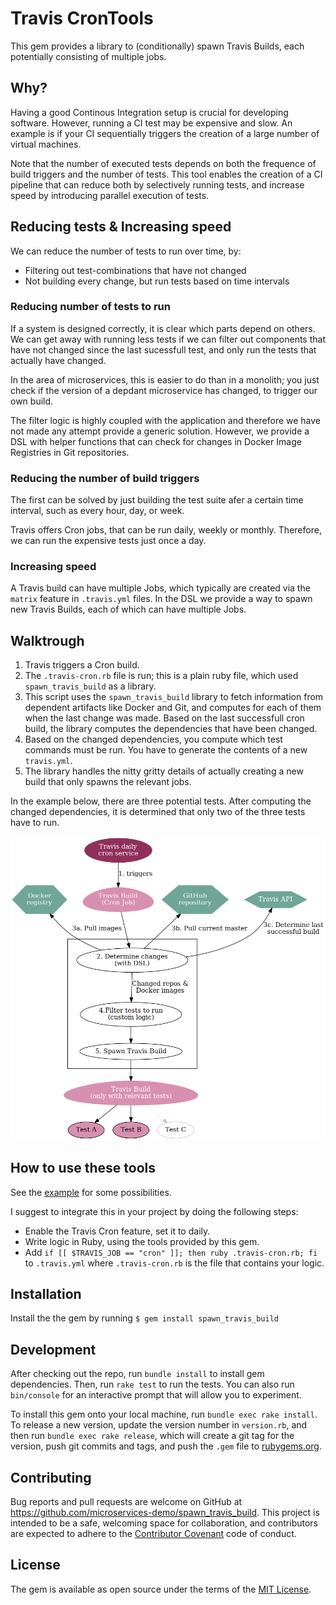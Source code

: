 # Travis CronTools 

This gem provides a library to (conditionally) spawn Travis Builds, each potentially
consisting of multiple jobs.

## Why?
Having a good Continous Integration setup is crucial for developing software.
However, running a CI test may be expensive and slow. An example is if your CI sequentially triggers
the creation of a large number of virtual machines.

Note that the number of executed tests depends on both the frequence of build triggers and the number of tests.
This tool enables the creation of a CI pipeline that can reduce both by selectively 
running tests, and increase speed by introducing parallel execution of tests.

## Reducing tests & Increasing speed
We can reduce the number of tests to run over time, by:

- Filtering out test-combinations that have not changed
- Not building every change, but run tests based on time intervals

### Reducing number of tests to run
If a system is designed correctly, it is clear which parts depend on others.
We can get away with running less tests if we can filter out components that have not changed since
the last sucessfull test, and only run the tests that actually have changed.

In the area of microservices, this is easier to do than in a monolith; you just check if the
version of a depdant microservice has changed, to trigger our own build.

The filter logic is highly coupled with the application and therefore we have not made any attempt
provide a generic solution. However, we provide a DSL with helper functions that can check for
changes in Docker Image Registries in Git repositories.

### Reducing the number of build triggers
The first can be solved by just building the test suite afer a certain time interval, 
such as every hour, day, or week.

Travis offers Cron jobs, that can be run daily, weekly or monthly.
Therefore, we can run the expensive tests just once a day.

### Increasing speed
A Travis build can have multiple Jobs, which typically are created via the `matrix` feature
in `.travis.yml` files. 
In the DSL we provide a way to spawn new Travis Builds, each of which can have multiple Jobs.

## Walktrough
1. Travis triggers a Cron build.
2. The `.travis-cron.rb` file is run; this is a plain ruby file, which used `spawn_travis_build`
   as a library.
3. This script uses the `spawn_travis_build` library to fetch information from dependent artifacts
   like Docker and Git, and computes for each of them when the last change was made.
   Based on the last successfull cron build, the library computes the dependencies that have been
   changed.
4. Based on the changed dependencies, you compute which test commands must be run. You have
   to generate the contents of a new `travis.yml`.
5. The library handles the nitty gritty details of actually creating a new build that only spawns
   the relevant jobs.

In the example below, there are three potential tests. After computing the changed dependencies,
it is determined that only two of the three tests have to run.

<img src="doc/fig/architecture.png">

## How to use these tools
See the [example](example/example.rb) for some possibilities.

I suggest to integrate this in your project by doing the following steps:
- Enable the Travis Cron feature, set it to daily.
- Write logic in Ruby, using the tools provided by this gem.
- Add `if [[ $TRAVIS_JOB == "cron" ]]; then ruby .travis-cron.rb; fi` to `.travis.yml`
  where `.travis-cron.rb` is the file that contains your logic.

## Installation
Install the the gem by running `$ gem install spawn_travis_build`

## Development
After checking out the repo, run `bundle install` to install gem dependencies. 
Then, run `rake test` to run the tests.
You can also run `bin/console` for an interactive prompt that will allow you to experiment.

To install this gem onto your local machine, run `bundle exec rake install`.
To release a new version, update the version number in `version.rb`, and then run 
`bundle exec rake release`, which will create a git tag for the version, push git commits and tags,
  and push the `.gem` file to [rubygems.org](https://rubygems.org).

## Contributing
Bug reports and pull requests are welcome on GitHub at https://github.com/microservices-demo/spawn_travis_build.
This project is intended to be a safe, welcoming space for collaboration, and contributors are
expected to adhere to the [Contributor Covenant](http://contributor-covenant.org) code of conduct.

## License
The gem is available as open source under the terms of the [MIT License](http://opensource.org/licenses/MIT).
